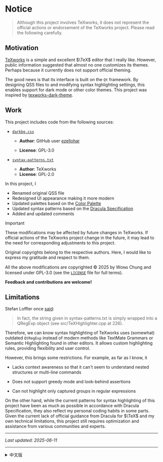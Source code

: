 # Notice

> Although this project involves TeXworks, it does not represent the official actions or endorsement of the TeXworks project. Please read the following carefully.

## Motivation

[TeXworks](https://tug.org/texworks/) is a simple and excellent $\TeX$ editor that I really like. However, public information suggested that almost no one customizes its themes. Perhaps because it currently does not support official theming.

The good news is that its interface is built on the `Qt` framework. By designing QSS files to and modifying syntax highlighting settings, this enables support for dark mode or other color themes. This project was inspired by [texworks-dark-theme](https://github.com/ezellohar/texworks-dark-theme).

## Work

This project includes code from the following sources:

- [`darkbg.css`](https://github.com/ezellohar/texworks-dark-theme/blob/main/darkbg.css)

  - **Author**: GitHub user [ezellohar](https://github.com/ezellohar)

  - **License**: GPL-3.0

- [`syntax-patterns.txt`](https://github.com/TeXworks/texworks/blob/main/res/resfiles/configuration/syntax-patterns.txt)

  - **Author**: TeXworks
  - **License**: GPL-2.0

In this project, I

- Renamed original QSS file
- Redesigned UI appearance making it more modern
- Updated palettes based on the [Color Palette](https://github.com/dracula/dracula-theme/blob/main/README.md#color-palette)
- Updated syntax patterns based on the [Dracula Specification](https://spec.draculatheme.com)
- Added and updated comments

> [!IMPORTANT]
> These modifications may be affected by future changes in TeXworks. If official actions of the TeXworks project change in the future, it may lead to the need for corresponding adjustments to this project.

Original copyrights belong to the respective authors. Here, I would like to express my gratitude and respect to them.

All the above modifications are copyrighted © 2025 by Wᴏɴɢ Chung and licensed under GPL-3.0 (see the [`LICENSE`](./LICENSE) file for full terms).

**Feedback and contributions are welcome!**

## Limitations

Stefan Loffler once [said](https://tug.org/pipermail/texworks/2011q2/004333.html):

> In fact, the string given in syntax-patterns.txt is simply wrapped into a QRegExp object (see src/TeXHighlighter.cpp at 226).

Therefore, we can know syntax highlighting of TeXworks uses (somewhat) outdated `QtRegExp` instead of modern methods like TextMate Grammars or Semantic Highlighting found in other editors. It allows custom highlighting rules, providing flexibility and user control.

However, this brings some restrictions. For example, as far as I know, it

- Lacks context awareness so that it can't seem to understand nested structures or multi-line commands

- Does not support greedy mode and look-behind assertions

- Can not highlight only captured groups in regular expressions

On the other hand, while the current patterns for syntax highlighting of this project have been as much as possible in accordance with Dracula Specification, they also reflect my personal coding habits in some parts. Given the current lack of official guidance from Dracula for $\TeX$ and my own technical limitations, this project still requires optimization and assistance from various communities and experts.

---

_Last updated: 2025-06-11_

---

<details>

</br>

  <summary>中文版</summary>

# 注意事项

> 本项目虽涉及 TeXworks，但不代表 TeXworks 官方的行为或立场。请仔细阅读以下内容。

## 项目动机

[TeXworks](https://tug.org/texworks/) 是一款简约且优秀的 $\TeX$ 编辑器，我非常喜欢它。然而，公开信息显示几乎没多少人为其定制主题，可能是因为目前官方还未支持主题功能。

好消息是，TeXworks 的界面基于 `Qt` 框架构建。通过设计 QSS 文件并修改语法高亮设置，可以支持深色模式或其他配色主题。本项目的灵感来自于 [texworks-dark-theme](https://github.com/ezellohar/texworks-dark-theme)。

## 工作内容

本项目包含以下来源的代码：

* [`darkbg.css`](https://github.com/ezellohar/texworks-dark-theme/blob/main/darkbg.css)

  * **作者**：GitHub 用户 [ezellohar](https://github.com/ezellohar)
  * **许可协议**：GPL-3.0

* [`syntax-patterns.txt`](https://github.com/TeXworks/texworks/blob/main/res/resfiles/configuration/syntax-patterns.txt)

  * **作者**：TeXworks
  * **许可协议**：GPL-2.0

我在本项目中

* 重命名原始 QSS 文件
* 重新设计界面外观，使其更现代化
* 基于 [`Dracula 调色标准`](https://github.com/dracula/dracula-theme/blob/main/README.md#color-palette)更新配色方案
* 根据 [`Dracula 语法高亮规范`](https://spec.draculatheme.com)更新语法模式设置
* 增加和更新代码注释

> ❗ **Important**
> 这些修改可能会受到 TeXworks 未来变动的影响。若 TeXworks 官方发生调整，本项目可能因此需要相应更新。

原始版权归各自作者所有，在此向他们表示感谢与敬意。

上述所有修改的版权: © 2025 Wᴏɴɢ Chung，采用 GPL-3.0 许可（有关完整条款详见 [`LICENSE`](./LICENSE) 文件）。

**欢迎反馈与贡献！**

## 局限说明

Stefan Löffler曾[表示](https://tug.org/pipermail/texworks/2011q2/004333.html)：

> 实际上，syntax-patterns.txt 中的字符串仅被封装为 QRegExp 对象（详见 src/TeXHighlighter.cpp 第 226 行）。

由此可知，TeXworks 的语法高亮采用了较为陈旧的 `QRegExp`，而非其他编辑器常用的现代方法，如 TextMate Grammars 或 Semantic Highlighting 。其允许自定义高亮规则，提供了一定的灵活性和用户控制权。

然而这也带来一些限制。据我所知，比如

* 语法高亮缺少上下文意识而无法识别嵌套结构或跨行命令
* 不支持贪婪模式和回顾断言
* 无不支持捕获组高亮，即无法只高亮正则表达式中的一部分

另一方面，本项目的语法高亮规则虽尽量遵循 `Dracula 语法高亮规范`，但部分内容也参考了我个人的编码习惯。鉴于目前缺乏 Dracula 对 $\TeX$ 官方指导，加之我个人技术水平局限，本项目仍有待各个社区及专家的优化和协助。

---

_最后更新：2025-06-11_

</details>